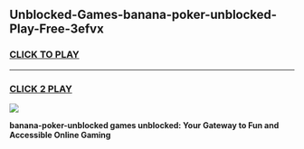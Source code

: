 
## Unblocked-Games-banana-poker-unblocked-Play-Free-3efvx
<h3>
<a href="https://premium76.site?title=banana-poker-unblocked&ref=18A1">CLICK TO PLAY</a></h3>
<hr>

<h3>
<a href="https://premium76.site?title=banana-poker-unblocked&ref=18A1">CLICK 2 PLAY</a>
  
</h3>

<a href="https://premium76.site?title=banana-poker-unblocked&ref=18A1"><img src="https://clearcache.store/games.png"></a>


**banana-poker-unblocked games unblocked: Your Gateway to Fun and Accessible Online Gaming**
